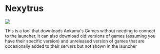 # Nexytrus
[![](https://img.shields.io/badge/license-GPLv3-blue)](https://img.shields.io/badge/license-GPLv3-blue)

This is a tool that downloads Ankama's Games without needing to connect to the launcher, it can also download old versions of games (assuming you have their specific version) and unreleased version of games that are occasionally added to their servers but not shown in the launcher
